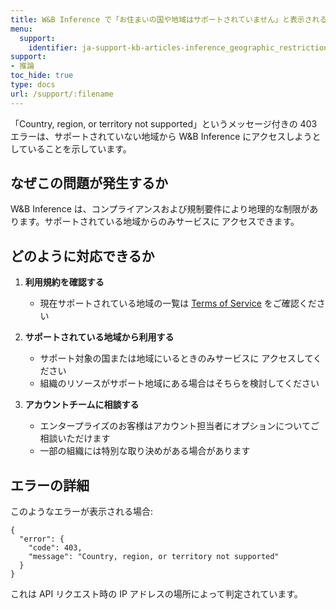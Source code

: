 ```yaml
---
title: W&B Inference で「お住まいの国や地域はサポートされていません」と表示されるのはなぜですか？
menu:
  support:
    identifier: ja-support-kb-articles-inference_geographic_restriction_403
support:
- 推論
toc_hide: true
type: docs
url: /support/:filename
---
```


「Country, region, or territory not supported」というメッセージ付きの 403 エラーは、サポートされていない地域から W&B Inference にアクセスしようとしていることを示しています。

## なぜこの問題が発生するか

W&B Inference は、コンプライアンスおよび規制要件により地理的な制限があります。サポートされている地域からのみサービスに アクセスできます。

## どのように対応できるか

1. **利用規約を確認する**
   - 現在サポートされている地域の一覧は [Terms of Service](https://docs.coreweave.com/docs/policies/terms-of-service/terms-of-use#geographic-restrictions) をご確認ください

2. **サポートされている地域から利用する**
   - サポート対象の国または地域にいるときのみサービスに アクセスしてください
   - 組織のリソースがサポート地域にある場合はそちらを検討してください

3. **アカウントチームに相談する**
   - エンタープライズのお客様はアカウント担当者にオプションについてご相談いただけます
   - 一部の組織には特別な取り決めがある場合があります

## エラーの詳細

このようなエラーが表示される場合:
```
{
  "error": {
    "code": 403,
    "message": "Country, region, or territory not supported"
  }
}
```

これは API リクエスト時の IP アドレスの場所によって判定されています。